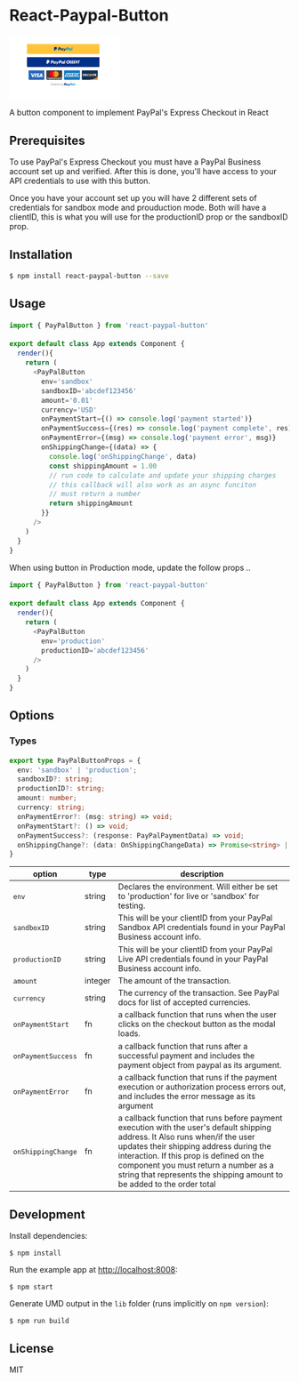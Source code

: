# React-Paypal-Button

<img src='paypalImage.png' width="200px" />

A button component to implement PayPal&#39;s Express Checkout in React

## Prerequisites

To use PayPal's Express Checkout you must have a PayPal Business account set up and verified. After this is done, you'll have access to your API credentials to use with this button.

Once you have your account set up you will have 2 different sets of credentials for sandbox mode and prouduction mode. Both will have a clientID, this is what you will use for the productionID prop or the sandboxID prop.

## Installation

```sh
$ npm install react-paypal-button --save
```

## Usage

```javascript
import { PayPalButton } from 'react-paypal-button'

export default class App extends Component {
  render(){
    return (
      <PayPalButton
        env='sandbox'
        sandboxID='abcdef123456'
        amount='0.01'
        currency='USD'
        onPaymentStart={() => console.log('payment started')}
        onPaymentSuccess={(res) => console.log('payment complete', res)}
        onPaymentError={(msg) => console.log('payment error', msg)}
        onShippingChange={(data) => {
          console.log('onShippingChange', data)
          const shippingAmount = 1.00
          // run code to calculate and update your shipping charges
          // this callback will also work as an async funciton
          // must return a number
          return shippingAmount
        }}
      />
    )
  }
}
```
When using button in Production mode, update the follow props ..

```javascript
import { PayPalButton } from 'react-paypal-button'

export default class App extends Component {
  render(){
    return (
      <PayPalButton
        env='production'
        productionID='abcdef123456'
      />
    )
  }
}
```
## Options

### Types
```typescript
export type PayPalButtonProps = {
  env: 'sandbox' | 'production';
  sandboxID?: string;
  productionID?: string;
  amount: number;
  currency: string;
  onPaymentError?: (msg: string) => void;
  onPaymentStart?: () => void;
  onPaymentSuccess?: (response: PayPalPaymentData) => void;
  onShippingChange?: (data: OnShippingChangeData) => Promise<string> | string;
}
```

| option      | type  | description                              |
|--------------|-------|-------------------------------------------|
|`env`         | string|Declares the environment. Will either be set to 'production' for live or 'sandbox' for testing.|
|`sandboxID`    |string| This will be your clientID from your PayPal Sandbox API credentials found in your PayPal Business account info.|
|`productionID`|string| This will be your clientID from your PayPal Live API credentials found in your PayPal Business account info.|
|`amount`      |integer| The amount of the transaction. |
|`currency`     |string | The currency of the transaction. See PayPal docs for list of accepted currencies. |
|`onPaymentStart`     |fn | a callback function that runs when the user clicks on the checkout button as the modal loads. |
|`onPaymentSuccess`     |fn | a callback function that runs after a successful payment and includes the payment object from paypal as its argument. |
|`onPaymentError`     |fn | a callback function that runs if the payment execution or authorization process errors out, and includes the error message as its argument |
|`onShippingChange`     |fn | a callback function that runs before payment execution with the user's default shipping address. It Also runs when/if the user updates their shipping address during the interaction. If this prop is defined on the component you must return a number as a string that represents the shipping amount to be added to the order total|
## Development

Install dependencies:

```
$ npm install
```

Run the example app at [http://localhost:8008](http://localhost:8008):

```
$ npm start
```

Generate UMD output in the `lib` folder (runs implicitly on `npm version`):

```
$ npm run build
```

## License

MIT
